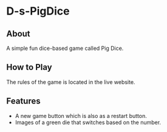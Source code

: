 # D-s-PigDice

## About
A simple fun dice-based game called Pig Dice.

## How to Play
The rules of the game is located in the live website.

## Features
- A new game button which is also as a restart button.
- Images of a green die that switches based on the number.